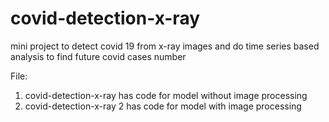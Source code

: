 # covid-detection-x-ray
mini project to detect covid 19 from x-ray images and do time series based analysis to find future covid cases number

File:
1. covid-detection-x-ray has code for model without image processing
2. covid-detection-x-ray 2 has code for model with image processing
